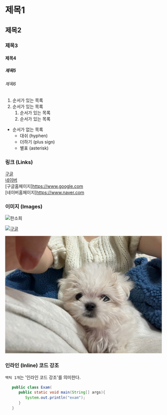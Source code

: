 # 제목1

## 제목2

### 제목3

#### 제목4

##### 제목5

###### 제목6

1. 순서가 있는 목록
2. 순서가 있는 목록
   1. 순서가 있는 목록
   2. 순서가 있는 목록

- 순서가 없는 목록
  - 대쉬 (hyphen)
  * 더하기 (plus sign)
  - 별표 (asterisk)

### 링크 (Links)

[구글](https://www.google.com)  
[네이버](https://www.naver.com)  
[구글홈페이지]<https://www.google.com>  
[네이버홈페이지]<https://www.naver.com>

### 이미지 (Images)

![한소희](https://search.pstatic.net/common?type=b&size=216&expire=1&refresh=true&quality=100&direct=true&src=http%3A%2F%2Fsstatic.naver.net%2Fpeople%2Fportrait%2F202001%2F20200113143850805.jpg)

[![구글](https://www.google.com/images/branding/googlelogo/1x/googlelogo_color_272x92dp.png)](https://www.google.com)

![조토리](./asset/dog.jpg)


### 인라인 (Inline) 코드 강조
`백틱 1개`는 '인라인 코드 강조'를 의미한다.

```java
   public class Exam(
      public static void main(String[] args){
         System.out.println("exam");
      }
   }
```
